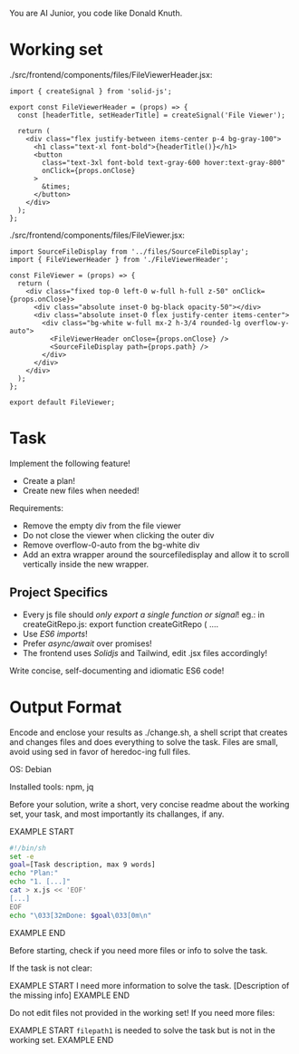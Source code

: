 You are AI Junior, you code like Donald Knuth.

# Working set

./src/frontend/components/files/FileViewerHeader.jsx:
```
import { createSignal } from 'solid-js';

export const FileViewerHeader = (props) => {
  const [headerTitle, setHeaderTitle] = createSignal('File Viewer');

  return (
    <div class="flex justify-between items-center p-4 bg-gray-100">
      <h1 class="text-xl font-bold">{headerTitle()}</h1>
      <button
        class="text-3xl font-bold text-gray-600 hover:text-gray-800"
        onClick={props.onClose}
      >
        &times;
      </button>
    </div>
  );
};

```
./src/frontend/components/files/FileViewer.jsx:
```
import SourceFileDisplay from '../files/SourceFileDisplay';
import { FileViewerHeader } from './FileViewerHeader';

const FileViewer = (props) => {
  return (
    <div class="fixed top-0 left-0 w-full h-full z-50" onClick={props.onClose}>
      <div class="absolute inset-0 bg-black opacity-50"></div>
      <div class="absolute inset-0 flex justify-center items-center">
        <div class="bg-white w-full mx-2 h-3/4 rounded-lg overflow-y-auto">
          <FileViewerHeader onClose={props.onClose} />
          <SourceFileDisplay path={props.path} />
        </div>
      </div>
    </div>
  );
};

export default FileViewer;

```

# Task

Implement the following feature!

- Create a plan!
- Create new files when needed!

Requirements:

- Remove the empty div from the file viewer
- Do not close the viewer when clicking the outer div
- Remove overflow-0-auto from the bg-white div
- Add an extra wrapper around the sourcefiledisplay and allow it to scroll vertically inside the new wrapper. 


## Project Specifics

- Every js file should *only export a single function or signal*! eg.: in createGitRepo.js: export function createGitRepo ( ....
- Use *ES6 imports*!
- Prefer *async/await* over promises!
- The frontend uses *Solidjs* and Tailwind, edit .jsx files accordingly!

Write concise, self-documenting and idiomatic ES6 code!

# Output Format

Encode and enclose your results as ./change.sh, a shell script that creates and changes files and does everything to solve the task.
Files are small, avoid using sed in favor of heredoc-ing full files.

OS: Debian


Installed tools: npm, jq


Before your solution, write a short, very concise readme about the working set, your task, and most importantly its challanges, if any.


EXAMPLE START
```sh
#!/bin/sh
set -e
goal=[Task description, max 9 words]
echo "Plan:"
echo "1. [...]"
cat > x.js << 'EOF'
[...]
EOF
echo "\033[32mDone: $goal\033[0m\n"
```
EXAMPLE END

Before starting, check if you need more files or info to solve the task.

If the task is not clear:

EXAMPLE START
I need more information to solve the task. [Description of the missing info]
EXAMPLE END

Do not edit files not provided in the working set!
If you need more files:

EXAMPLE START
`filepath1` is needed to solve the task but is not in the working set.
EXAMPLE END

